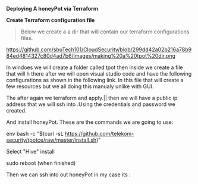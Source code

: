 **Deploying A honeyPot via Terraform**

**Create Terraform configuration file**

>Below we create a a dir that will contain our terraform configurations files.

https://github.com/sbuTech101/CloudSecurity/blob/299dd42a02b216a78b984ed4814327c80d4ad7b6/images/making%20a%20tpot%20dir.png


In windoes we will create a folder called tpot then inside we create a file that will h
there after we will open visual studio code and have the following configurations as shown in the following link.
In this file that will create a few resources but we all doing this manualy unlike with GUI.

The after again we terraform and apply.||
then we will have a public ip address that we will ssh into .Using the credentials and password we created.

And install honeyPot.
These are the commands we are going to use:

env bash -c "$(curl -sL https://github.com/telekom-security/tpotce/raw/master/install.sh)"

Select "Hive" install

sudo reboot (when finished)


Then we can ssh into out honeyPot in my case its : 

